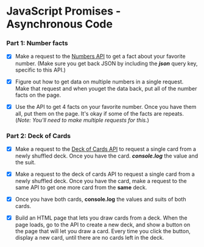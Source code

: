 # JavaScript Promises - Asynchronous Code

### Part 1: Number facts
- [x] Make a request to the [Numbers API](http://numbersapi.com/) to get a fact about your favorite number. (Make sure you get back JSON by including the ***json*** query key, specific to this API.)
- [x] Figure out how to get data on multiple numbers in a single request. Make that request and when youget the data back, put all of the number facts on the page.

- [x] Use the API to get 4 facts on your favorite number. Once you have them all, put them on the page. It's okay if some of the facts are repeats. (*Note: You'll need to make multiple requests for this.*)

### Part 2: Deck of Cards

- [x] Make a request to the [Deck of Cards API](http://deckofcardsapi.com/) to request a single card from a newly shuffled deck. Once you have the card. ***console.log*** the value and the suit.

- [x] Make a request to the deck of cards API to request a single card from a newly shuffled deck. Once you have the card, make a request to the same API to get one more card from the **same** deck.

- [x] Once you have both cards, **console.log** the values and suits of both cards.

- [x] Build an HTML page that lets you draw cards from a deck. When the page loads, go to the API to create a new deck, and show a button on the page that will let you draw a card. Every time you click the button, display a new card, until there are no cards left in the deck.
